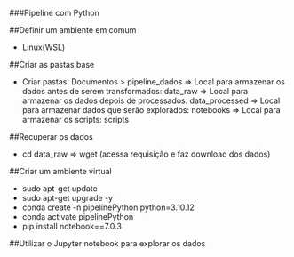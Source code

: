 ###Pipeline com Python

##Definir um ambiente em comum

- Linux(WSL)

##Criar as pastas base

- Criar pastas: Documentos > pipeline_dados
  => Local para armazenar os dados antes de serem transformados: data_raw
  => Local para armazenar os dados depois de processados: data_processed
  => Local para armazenar dados que serão explorados: notebooks
  => Local para armazenar os scripts: scripts

##Recuperar os dados

- cd data_raw => wget (acessa requisição e faz download dos dados)

##Criar um ambiente virtual

- sudo apt-get update
- sudo apt-get upgrade -y
- conda create -n pipelinePython python=3.10.12
- conda activate pipelinePython
- pip install notebook==7.0.3

##Utilizar o Jupyter notebook para explorar os dados
